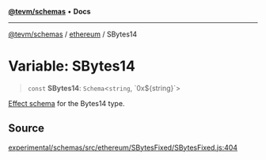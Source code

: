 [**@tevm/schemas**](../../README.md) • **Docs**

***

[@tevm/schemas](../../modules.md) / [ethereum](../README.md) / SBytes14

# Variable: SBytes14

> `const` **SBytes14**: `Schema`\<`string`, \`0x$\{string\}\`\>

[Effect schema](https://github.com/Effect-TS/schema) for the Bytes14 type.

## Source

[experimental/schemas/src/ethereum/SBytesFixed/SBytesFixed.js:404](https://github.com/evmts/tevm-monorepo/blob/main/experimental/schemas/src/ethereum/SBytesFixed/SBytesFixed.js#L404)
